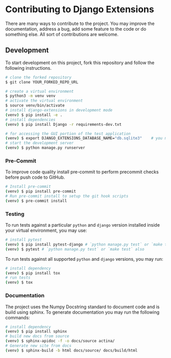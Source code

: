 # Contributing to Django Extensions

There are many ways to contribute to the project. You may improve the documentation, address a bug, add some feature to the code or do something else. All sort of contributions are welcome.

## Development

To start development on this project, fork this repository and follow the following instructions.

```bash
# clone the forked repository
$ git clone YOUR_FORKED_REPO_URL

# create a virtual environment
$ python3 -m venv venv
# activate the virtual environment
$ source venv/bin/activate
# install django-extensions in development mode
(venv) $ pip install -e .
# install dependencies
(venv) $ pip install Django -r requirements-dev.txt

# for accessing the GUI portion of the test application
(venv) $ export DJANGO_EXTENSIONS_DATABASE_NAME="db.sqlite3"    # you may change if you want to use any other database
# start the development server
(venv) $ python manage.py runserver
```

### Pre-Commit

To improve code quality install pre-commit to perform precommit checks before push code to GitHub.

```bash
# Install pre-commit
(venv) $ pip install pre-commit
# Run pre-commit install to setup the git hook scripts
(venv) $ pre-commit install
```

### Testing

To run tests against a particular `python` and `django` version installed inside your virtual environment, you may use:

```bash
# install pytest
(venv) $ pip install pytest-django # `python manage.py test` or `make test` also work
(venv) $ pytest # `python manage.py test` or `make test` also
```

To run tests against all supported `python` and `django` versions, you may run:

```bash
# install dependency
(venv) $ pip install tox
# run tests
(venv) $ tox
```

### Documentation

The project uses the Numpy Docstring standard to document code and is build using sphinx.
To generate documentation you may run the following commands:

```bash
# install dependency
(venv) $ pip install sphinx
# build new docs from source
(venv) $ sphinx-apidoc -f -o docs/source actina/
# Generate new site from docs
(venv) $ sphinx-build -b html docs/source/ docs/build/html

